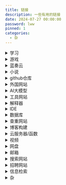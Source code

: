 ```yaml
---
title: 链接
description: 一些有用的链接
date: 2024-07-27 00:00:00
password: lww
pinned: 1
categories:
  - 杂
---
```


<details>
    <summary>学习</summary>

> [福建中医药大学WEBVPN](https://webvpn.fjtcm.edu.cn:4433/)
>
> [福建中医药大学主站](https://www.fjtcm.edu.cn/)
>
> [学习通](https://www.chaoxing.com/)
>
> [菜鸟教程](https://www.runoob.com/)
>
> [pta](https://pintia.cn/home)
>
> [蓝桥杯](https://dasai.lanqiao.cn)
>
> [LeetCode](https://leetcode.cn)
>
> [CSDN](https://www.csdn.net)
>
> [百度翻译](https://fanyi.baidu.com/)
>
> [扇贝英语](https://web.shanbay.com/web/main/index)
>
> [中国大学MOOC](https://www.icourse163.org)
>
> [w3school 在线教程](https://www.w3school.com.cn)
>
> [批改网](http://www.pigai.org/)
>
> [华研教育 四级集训 真题听力（2022.9-2020.12）](https://appttu8ybb72009.h5.xiaoeknow.com/p/course/text/i_62b17cb7e4b0d55800bd7b71?type=2)
>
> [福建省教育考试院](https://www.eeafj.cn/)
>
> [英语前缀](https://fanyi-app.baidu.com/static/passage/2019-11/2019-11-04/005/index.html?app_passage_referer=social_plat)

</details>

<details>
    <summary>游戏</summary>

> [网易云游戏](https://cg.163.com)
>
> [mumu模拟器](https://mumu.163.com/)
>
> [Flash](https://www.flash.cn/cdm/latest/flashcenter_pp_ax_install_cn.exe)
>
> [米哈游](https://www.mihoyo.com/)
>
> [鹰角网络](https://www.hypergryph.com/)
>
> [蔚蓝档案](https://bluearchive-cn.com/)
>
> [阴阳师](https://yys.163.com/m/index.html)
>
> [我的世界](https://mc.163.com/m/)
>
> [UNO](https://uno.163.com/m/)
>
> [皇室战争宝箱查询](https://statsroyale.com/zh)
>
> [vivo游戏中心](https://game.vivo.com.cn/)

</details>

<details>
  <summary>蓝奏云</summary>

> [主页](https://www.lanzoui.com/)
>
> [登入界面](https://pc.woozooo.com/account.php)
>
> [文件分享](https://smartlww.lanzouq.com/b052waq5g)
>
> [应用](https://smartlww.lanzouq.com/b0530v3yh)

</details>

<details>
    <summary>小说</summary>

> [笔趣阁](https://m.shoubanjiang.com/)
>
> [唐门免费看书](https://zbwq.wmg.weimeigu.net/app/index.php?i=16414&c=entry&do=index&m=iweite_xiaoshuo)
>
> [轻小说文库](https://www.wenku8.net/index.php)
>
> [起点中文网](https://m.qidian.com/)

</details>

<details>
    <summary>github仓库</summary>

> [做饭教程](https://github.com/Anduin2017/HowToCook)
>
> [爱心代码](https://github.com/sun0225SUN/Awesome-Love-Code)
>
> [技术爬爬虾](https://github.com/tech-shrimp)
>
> [爬虫代码](https://github.com/facert/awesome-spider)
>
> [爬虫代码](https://github.com/Jack-Cherish/python-spider)
>
> [插画爬取](https://github.com/littleVege/pixiv_crawl)
>
> [api](https://github.com/public-apis/public-apis)
>
> [AI相关的实用网站](https://github.com/ikaijua/Awesome-AITools/blob/main/README-CN.md)
>
> [阿里语音模型](https://github.com/funaudiollm)
>
> [通义开源](https://github.com/QwenLM)

</details>

<details>
  <summary>外国网站</summary>

> [Google](https://www.google.com)
>
> [YouTube](https://www.youtube.com)
>
> [Facebook](https://www.facebook.com)
>
> [Instagram](https://www.instagram.com)
>
> [X](https://x.com)

</details>

<details>
  <summary>AI大模型</summary>

> [文心大模型](https://wenxin.baidu.com/) 注：其他类型ai在“产品中心”中
>
> [通义大模型](https://tongyi.aliyun.com/)
>
> [讯飞星火](https://xinghuo.xfyun.cn/) 注：其他类型ai在“星火产品矩阵”中
>
> [kimi](https://kimi.moonshot.cn/)
>
> [Claude](https://www.anthropic.com/)
>
> [OpenAI](https://openai.com/)
>
> [gemini](https://deepmind.google/technologies/gemini/)
>
> [阿里云](https://www.aliyun.com)
>
> [魔搭社区](https://www.modelscope.cn/)
>
> [百度智能云](https://cloud.baidu.com)

</details>

<details>
  <summary>工具网站</summary>

> [菜鸟](https://www.jyshare.com/)
>
> [JSON在线解析](https://www.jyshare.com/front-end/53/)
>
> [文本比较器](https://www.jyshare.com/front-end/8006/)
>
> [思维导图在线](http://naotu.baidu.com/)
>
> [30Tool](https://www.30aitool.com/)
>
> [LddgoTool](https://www.lddgo.net/)
>
> [地址生成器](https://www.meiguodizhi.com/)
>
> [ttf查看](https://www.bejson.com/ui/font/)

</details>

<details>
  <summary>解释器</summary>

> [java](https://www.oracle.com/java/technologies/downloads/)
>
> [python](https://www.python.org/downloads/)
>
> [nodejs](https://nodejs.org/zh-cn)
>
> [unity](https://unity.com/)
>
> [nuget](https://www.nuget.org/)

</details>

<details>
  <summary>IDE</summary>

> [jetbrains](https://www.jetbrains.com/)
>
> [vsCode(软件)](https://code.visualstudio.com/)、[vsCode(网页)](https://vscode.dev/)
>
> [HBuilder](https://www.dcloud.io/?md_download_url=https%3A%2F%2Fqiniu-ecdn.dcloud.net.cn%2Fdownload%2FHBuilderX.3.99.2023122611.zip&md_download_filename=)
>
> [docker_desktop](https://www.docker.com/)、[docker_hub](https://hub.docker.com)

</details>

<details>
  <summary>数据库</summary>

> [mongodb](https://www.mongodb.com/zh-cn)
>
> [postgresql](https://www.postgresql.org/)
>
> [MySQL](https://www.mysql.com/)
>
> [oracleSQL](https://www.oracle.com/database/)
>
> [Redis](https://github.com/tporadowski/redis/releases)

</details>

<details>
    <summary>查重网站</summary>

> [PaperPass](https://www.paperpass.com)
>
> [PaperWord](https://www.paperword.com)
>
> [PaperPro](https://check.paperpro.cn)
>
> [大雅相似度分析](https://www.dayainfo.com)
>
> [知网个人查重服务](https://cx.cnki.net)

</details>

<details>
    <summary>博客构建</summary>

> [测试页面]( http://localhost:4000/ )
>
> [官方文档](https://hexo.io/zh-cn/docs/)
>
> [糖羽仙](https://www.tangyuxian.com/)
>
> [ARGVCHS の小窝](https://argvchs.github.io/)
>
> [颜色RBG](https://www.jyshare.com/front-end/5449/#da2a4b)
>
> [hexo（CSDN教程）](https://blog.csdn.net/weixin_33693070/article/details/94677672)
>
> [看板娘教程1](https://github.com/summerscar/live2dDemo)
>
> [看板娘教程2](https://github.com/EYHN/hexo-helper-live2d)
>
> [看板娘教程3](https://github.com/stevenjoezhang/live2d-widget)

</details>

<details>
    <summary>云服务器/函数</summary>

> [阿里云](https://www.aliyun.com/benefit)
>
> [亚马逊云](https://aws.amazon.com/cn/)
>
> [甲骨文云](https://www.oracle.com/cn/cloud/free/)
>
> [华为云](https://console.huaweicloud.com/functiongraph)

注：甲骨文云和亚马逊云都需要信用卡，可以直接买号或买信用卡。

</details>

<details>
    <summary>视频</summary>

> [腾讯视频](http://v.qq.com/)
>
> [哔哩哔哩](https://www.bilibili.com/)
>
> [新剧坊](https://www.xinjuc.com/)
>
> [动漫之家](https://m.dmzj.com/)
>
> [AGE](https://web.age-spa.com:8443/#/)

</details>

<details>
    <summary>网盘</summary>

> [百度网盘](https://pan.baidu.com)
>
> [阿里云盘](https://www.aliyundrive.com/)
>
> [夸克网盘](https://pan.quark.cn/)
>
> [迅雷](https://dl.xunlei.com/)
>
> [OneDrive](https://onedrive.live.com/)

</details>

<details>
    <summary>邮箱</summary>

> [网易163](https://mail.163.com/)
>
> [阿里云盘](https://mail.qq.com)

</details>

<details>
    <summary>搜索网站</summary>

> [百度](https://www.baidu.com/)
>
> [百度百科](https://baike.baidu.com/)
>
> [必应](https://cn.bing.com/)

</details>

<details>
    <summary>招聘网站</summary>

> [智联招聘](https://www.zhaopin.com)
>
> [BOSS直聘](https://www.zhipin.com/)
>
> [企查查](https://www.qcc.com)

</details>

<details>
    <summary>信息检索</summary>

> [维普数据库](https://qikan.cqvip.com/)
>
> [知网](https://www.cnki.net/)
>
> [万方](https://www.wanfangdata.com.cn/)
>
> [百度学术](https://xueshu.baidu.com/)
>
> [PubMed](https://pubmed.ncbi.nlm.nih.gov/)
>
> [SCI](https://webofscience.clarivate.cn/wos/alldb/basic-search)
>
> [专利数据库](https://pss-system.cponline.cnipa.gov.cn/)
>
> [专利之星](https://www.patentstar.com.cn/)
>
> [国家标准](https://std.samr.gov.cn/)
>
> [标准数据库](https://www.nstl.gov.cn/)

</details>

<details>
    <summary>杂</summary>

> [microsoft](https://www.microsoft.com/zh-cn/welcome)
>
> [祥哥](https://kg2.qq.com/node/play?s=hKBxsGhF7OBabhtv&shareuid=659b9f83242a338b&topsource=)
>
> [编程语言排名](https://www.tiobe.com/tiobe-index/)
>
> [QQ音乐](https://y.qq.com)
>
> [Yuan](https://qiyuan-z.github.io)
>
> [Adobe](https://superindex.yuque.com/fdnqs8/mcrzue)
>
> [几何画板](https://www.desmos.com/calculator/ny1yewopjn?lang=zh-CN)
>
> [移动硬盘检测](https://www.laobuluo.com/6188.html)
>
> [网页诊断](https://mtool.chinaz.com/)
>
> [矢量图标库](https://www.iconfont.cn/)
>
> [机械革命官方网站](https://www.mechrevo.com/)
>
> [全国征兵网](https://www.gfbzb.gov.cn/)
>
> [微信公众测试平台](https://mp.weixin.qq.com/debug/cgi-bin/sandbox?t=sandbox/login)
>
> [问卷星](https://www.wjx.cn/)
>
> [动漫绘画学习](https://m.lanqb.com/topics/cartoon)

</details>